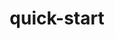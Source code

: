 ---
title: "quick-start"
weight: 2
description: "Get a quick overview of the basic features of KubeSphere with several quick-start examples."
_build:
    render: false
---
